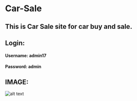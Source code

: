 # Car-Sale
## This is Car Sale site for car buy and sale.
## Login:
#### Username:  admin17
#### Password: admin

## IMAGE:
![alt text](https://i.ibb.co/yn6Hv9X/Carzone.png)
